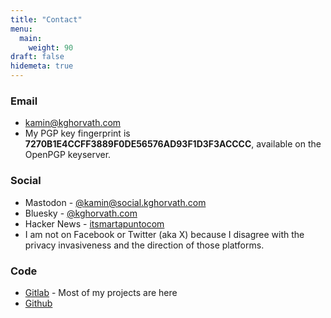 ```yaml
---
title: "Contact"
menu:
  main:
    weight: 90
draft: false
hidemeta: true
---
```


### Email
- [kamin@kghorvath.com](mailto:kamin@kghorvath.com)
- My PGP key fingerprint is **7270B1E4CCFF3889F0DE56576AD93F1D3F3ACCCC**, available on the OpenPGP keyserver.

### Social
- Mastodon - [@kamin@social.kghorvath.com](https://social.kghorvath.com/@kamin)
- Bluesky - [@kghorvath.com](https://bsky.app/profile/kghorvath.com)
- Hacker News - [itsmartapuntocom](https://news.ycombinator.com/user?id=itsmartapuntocm)
- I am not on Facebook or Twitter (aka X) because I disagree with the privacy invasiveness and the direction of those platforms.

### Code

- [Gitlab](https://gitlab.com/khorvath) - Most of my projects are here
- [Github](https://github.com/kghorvath)
